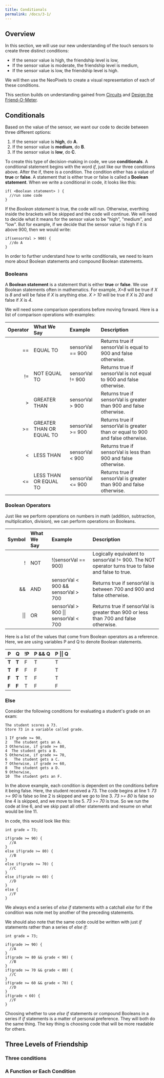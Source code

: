 ```yaml
---
title: Conditionals
permalink: /docs/3-1/
---
```

## Overview
In this section, we will use our new understanding of the touch sensors to create three distinct conditions:
- If the sensor value is high, the friendship level is low,
- If the sensor value is moderate, the friendship level is medium,
- If the sensor value is low, the friendship level is high.

We will then use the NeoPixels to create a visual representation of each of these conditions.

This section builds on understanding gained from [Circuits](../1-0/) and [Design the Friend-O-Meter](../2-0/).

## Conditionals
Based on the value of the sensor, we want our code to decide between three different options:
1. If the sensor value is **high**, do **A**.
2. If the sensor value is **medium**, do **B**.
3. If the sensor value is **low**, do **C**.

To create this type of decision-making in code, we use **conditionals**. A conditional statement begins with the word *if*, just like our three conditions above. After the if, there is a condition. The condition either has a value of **true** or **false**. A statement that is either true or false is called a **Boolean statement**. When we write a conditional in code, it looks like this:

```
if( <Boolean statement> ) {
  //run some code
}
```

If the *Boolean statement* is true, the code will run. Otherwise, everthing inside the brackets will be skipped and the code will continue. We will need to decide what it means for the sensor value to be "high", "medium", and "low". But for example, if we decide that the sensor value is high if it is above 900, then we would write:

```
if(sensorVal > 900) {
  //do A
}
```

In order to further understand how to write conditionals, we need to learn more about Boolean statements and compound Boolean statements.

### Booleans
A **Boolean statement** is a statement that is either **true** or **false**. We use Boolean statements often in mathematics. For example, *X=8* will be true if *X* is *8* and will be false if *X* is anything else. *X > 10* will be true if *X* is *20* and false if *X* is *4*.

We will need some comparison operations before moving forward. Here is a list of comparison operations with examples:

Operator | What We Say | Example | Description
-------: | :---------- | :------ | :----------
== | EQUAL TO | sensorVal == 900 | Returns true if sensorVal is equal to 900 and false otherwise.
!=  | NOT EQUAL TO  | sensorVal != 900  | Returns true if sensorVal is not equal to 900 and false otherwise.
\>  | GREATER THAN  | sensorVal > 900  | Returns true if sensorVal is greater than 900 and false otherwise.
\>=  | GREATER THAN OR EQUAL TO  | sensorVal >= 900  |  Returns true if sensorVal is greater than or equal to 900 and false otherwise.
\<  | LESS THAN  | sensorVal < 900  | Returns true if sensorVal is less than 900 and false otherwise.
\<=  | LESS THAN OR EQUAL TO  | sensorVal <= 900  |  Returns true if sensorVal is greater than 900 and false otherwise.

### Boolean Operators
Just like we perform operations on numbers in math (addition, subtraction, multiplication, division), we can perform operations on Booleans.

Symbol | What We Say | Example | Description
-----: | :---------- | :------ | :----------
!  | NOT  | !(sensorVal == 900) | Logically equivalent to sensorVal != 900. The NOT operator turns true to false and false to true.
&&  | AND   | sensorVal < 900 && sensorVal > 700  | Returns true if sensorVal is between 700 and 900 and false otherwise.
\|\|  | OR  | sensorVal > 900 \|\| sensorVal < 700  |  Returns true if sensorVal is greater than 900 or less than 700 and false otherwise.

Here is a list of the values that come from Boolean operators as a reference. Here, we are using variables P and Q to denote Boolean statements.

P | Q | !P | P && Q | P \|\| Q
--- | --- | --- | --- | ---
**T** | **T** | F | T | T
**T**  | **F**  | F  | F  | T
**F**  | **T**  | T  | F  | T
**F**  | **F**  | T  | F  | F

### Else
Consider the following conditions for evaluating a student's grade on an exam:

```
The student scores a 73.
Store 73 in a variable called grade.

1 If grade >= 90,
2   The student gets an A.
3 Otherwise, if grade >= 80,
4  The student gets a B.
5 Otherwise, if grade >= 70,
6   The student gets a C.
7 Otherwise, if grade >= 60,
8   The student gets a D.
9 Otherwise,
10  The student gets an F.
```

In the above example, each condition is dependent on the conditions before it being false. Here, the student received a 73. The code begins at line 1: *73 >= 90* is false so line 2 is skipped and we go to line 3. *73 >= 80* is false so line 4 is skipped, and we move to line 5. *73 >= 70* is true. So we run the code at line 6, and we skip past all other statements and resume on what would be line 11.

In code, this would look like this:

```
int grade = 73;

if(grade >= 90) {
  //A
}
else if(grade >= 80) {
  //B
}
else if(grade >= 70) {
  //C
}
else if(grade >= 60) {
  //D
}
else {
  //F
}
```

We always end a series of *else if* statements with a catchall *else* for if the condition was note met by another of the preceding statements.

We should also note that the same code could be written with just *if* statements rather than a series of *else if*:

```
int grade = 73;

if(grade >= 90) {
  //A
}
if(grade >= 80 && grade < 90) {
  //B
}
if(grade >= 70 && grade < 80) {
  //C
}
if(grade >= 60 && grade < 70) {
  //D
}
if(grade < 60) {
  //F
}
```

Choosing whether to use *else if* statements or compound Booleans in a series if *if* statements is a matter of personal preference. They will both do the same thing. The key thing is choosing code that will be more readable for others.
## Three Levels of Friendship

### Three conditions

### A Function or Each Condition
